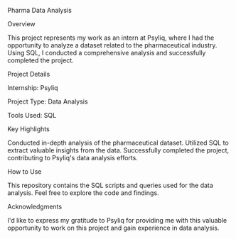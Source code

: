 Pharma Data Analysis

Overview

This project represents my work as an intern at Psyliq, where I had the opportunity to analyze a dataset related to the pharmaceutical industry. 
Using SQL, I conducted a comprehensive analysis and successfully completed the project.

Project Details

Internship: Psyliq

Project Type: Data Analysis

Tools Used: SQL

Key Highlights

Conducted in-depth analysis of the pharmaceutical dataset.
Utilized SQL to extract valuable insights from the data.
Successfully completed the project, contributing to Psyliq's data analysis efforts.

How to Use

This repository contains the SQL scripts and queries used for the data analysis. Feel free to explore the code and findings.

Acknowledgments

I'd like to express my gratitude to Psyliq for providing me with this valuable opportunity to work on this project and gain experience in data analysis.

